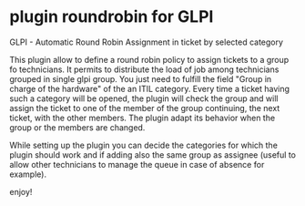 # plugin roundrobin for GLPI

GLPI - Automatic Round Robin Assignment in ticket by selected category

This plugin allow to define a round robin policy to assign tickets to a group fo technicians. It permits to distribute the load of job among technicians grouped in single glpi group.
You just need to fulfill the field "Group in charge of the hardware" of the an ITIL category. Every time a ticket having such a category will be opened, the plugin will check the group and will assign the ticket to one of the member of the group continuing, the next ticket, with the other members.
The plugin adapt its behavior when the group or the members are changed.

While setting up the plugin you can decide the categories for which the plugin should work and if adding also the same group as assignee (useful to allow other technicians to manage the queue in case of absence for example).

enjoy!
